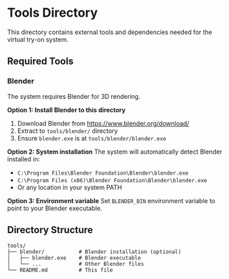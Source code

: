 # Tools Directory

This directory contains external tools and dependencies needed for the virtual try-on system.

## Required Tools

### Blender
The system requires Blender for 3D rendering. 

**Option 1: Install Blender to this directory**
1. Download Blender from https://www.blender.org/download/
2. Extract to `tools/blender/` directory
3. Ensure `blender.exe` is at `tools/blender/blender.exe`

**Option 2: System installation**
The system will automatically detect Blender installed in:
- `C:\Program Files\Blender Foundation\Blender\blender.exe`
- `C:\Program Files (x86)\Blender Foundation\Blender\blender.exe`
- Or any location in your system PATH

**Option 3: Environment variable**
Set `BLENDER_BIN` environment variable to point to your Blender executable.

## Directory Structure
```
tools/
├── blender/           # Blender installation (optional)
│   ├── blender.exe    # Blender executable
│   └── ...            # Other Blender files
└── README.md          # This file
```
